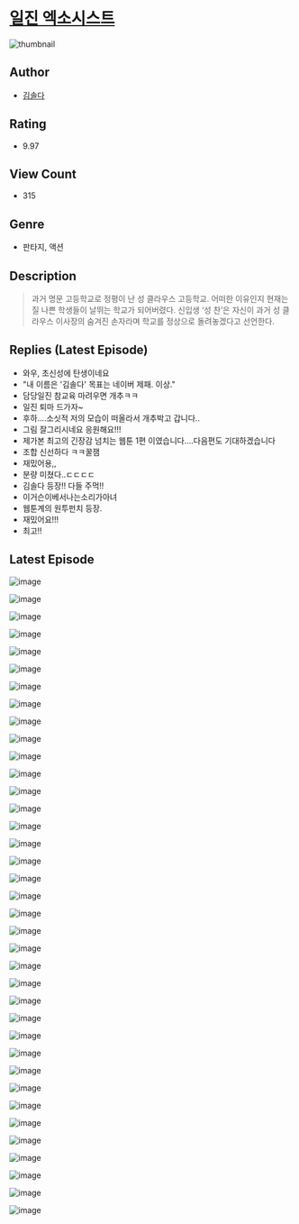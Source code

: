 # [일진 엑소시스트](https://comic.naver.com/challenge/list?titleId=810125)
![thumbnail](https://image-comic.pstatic.net/user_contents_data/challenge_comic/2023/05/23/359455/upload_3918473861027946802_480x623.jpeg)

## Author
- [김솔다](https://comic.naver.com/artistTitle?id=359455)

## Rating
- 9.97

## View Count
- 315

## Genre
- 판타지, 액션

## Description
> 과거 명문 고등학교로 정평이 난 성 클라우스 고등학교. 어떠한 이유인지 현재는 질 나쁜 학생들이 날뛰는 학교가 되어버렸다. 신입생 ‘성 찬’은 자신이 과거 성 클라우스 이사장의 숨겨진 손자라며 학교를 정상으로 돌려놓겠다고 선언한다.

## Replies (Latest Episode)
- 와우, 초신성에 탄생이네요
- "내 이름은 '김솔다' 목표는 네이버 제패. 이상."
- 담당일진 참교육 마려우면 개추ㅋㅋ
- 일진 퇴마 드가자~
- 후하….소싯적 저의 모습이 떠올라서 개추박고 갑니다..
- 그림 잘그리시네요 응원해요!!!
- 제가본 최고의 긴장감 넘치는 웹툰 1편 이였습니다....다음편도 기대하겠습니다
- 조합 신선하다 ㅋㅋ꿀잼
- 재밌어용,,
- 분량 미쳤다..ㄷㄷㄷㄷ
- 김솔다 등장!! 다들 주먹!!
- 이거슨이베서나는소리가아녀
- 웹툰계의 원투펀치 등장.
- 재밌어요!!!
- 최고!!

## Latest Episode
![image](https://image-comic.pstatic.net/user_contents_data/challenge_comic/2023/05/23/359455/upload_7076625479216685362.jpeg)

![image](https://image-comic.pstatic.net/user_contents_data/challenge_comic/2023/05/23/359455/upload_7147884655897043506.jpeg)

![image](https://image-comic.pstatic.net/user_contents_data/challenge_comic/2023/05/23/359455/upload_7221912557575419441.jpeg)

![image](https://image-comic.pstatic.net/user_contents_data/challenge_comic/2023/05/23/359455/upload_7161627636500215396.jpeg)

![image](https://image-comic.pstatic.net/user_contents_data/challenge_comic/2023/05/23/359455/upload_7075211515702555494.jpeg)

![image](https://image-comic.pstatic.net/user_contents_data/challenge_comic/2023/05/23/359455/upload_3559304279635474231.jpeg)

![image](https://image-comic.pstatic.net/user_contents_data/challenge_comic/2023/05/23/359455/upload_7161115268312412213.jpeg)

![image](https://image-comic.pstatic.net/user_contents_data/challenge_comic/2023/05/23/359455/upload_7305230460716988215.jpeg)

![image](https://image-comic.pstatic.net/user_contents_data/challenge_comic/2023/05/23/359455/upload_3919601951404537140.jpeg)

![image](https://image-comic.pstatic.net/user_contents_data/challenge_comic/2023/05/23/359455/upload_3846699916061849648.jpeg)

![image](https://image-comic.pstatic.net/user_contents_data/challenge_comic/2023/05/23/359455/upload_7162474067065528889.jpeg)

![image](https://image-comic.pstatic.net/user_contents_data/challenge_comic/2023/05/23/359455/upload_7365979349993141047.jpeg)

![image](https://image-comic.pstatic.net/user_contents_data/challenge_comic/2023/05/23/359455/upload_7292512195775116857.jpeg)

![image](https://image-comic.pstatic.net/user_contents_data/challenge_comic/2023/05/23/359455/upload_3631417961701979700.jpeg)

![image](https://image-comic.pstatic.net/user_contents_data/challenge_comic/2023/05/23/359455/upload_3689067357032310067.jpeg)

![image](https://image-comic.pstatic.net/user_contents_data/challenge_comic/2023/05/23/359455/upload_7005688112192172848.jpeg)

![image](https://image-comic.pstatic.net/user_contents_data/challenge_comic/2023/05/23/359455/upload_3833796081135990841.jpeg)

![image](https://image-comic.pstatic.net/user_contents_data/challenge_comic/2023/05/23/359455/upload_7221860893547651425.jpeg)

![image](https://image-comic.pstatic.net/user_contents_data/challenge_comic/2023/05/23/359455/upload_4134921525427069232.jpeg)

![image](https://image-comic.pstatic.net/user_contents_data/challenge_comic/2023/05/23/359455/upload_7221020857990472241.jpeg)

![image](https://image-comic.pstatic.net/user_contents_data/challenge_comic/2023/05/23/359455/upload_3688789176158074980.jpeg)

![image](https://image-comic.pstatic.net/user_contents_data/challenge_comic/2023/05/23/359455/upload_7292506701619618660.jpeg)

![image](https://image-comic.pstatic.net/user_contents_data/challenge_comic/2023/05/23/359455/upload_3690473620287873328.jpeg)

![image](https://image-comic.pstatic.net/user_contents_data/challenge_comic/2023/05/23/359455/upload_7076343823787636022.jpeg)

![image](https://image-comic.pstatic.net/user_contents_data/challenge_comic/2023/05/23/359455/upload_7363444997954221361.jpeg)

![image](https://image-comic.pstatic.net/user_contents_data/challenge_comic/2023/05/23/359455/upload_4120901622479271474.jpeg)

![image](https://image-comic.pstatic.net/user_contents_data/challenge_comic/2023/05/23/359455/upload_4050814370575823920.jpeg)

![image](https://image-comic.pstatic.net/user_contents_data/challenge_comic/2023/05/23/359455/upload_7004843661405152102.jpeg)

![image](https://image-comic.pstatic.net/user_contents_data/challenge_comic/2023/05/23/359455/upload_3631646655741507127.jpeg)

![image](https://image-comic.pstatic.net/user_contents_data/challenge_comic/2023/05/23/359455/upload_3486737628913546035.jpeg)

![image](https://image-comic.pstatic.net/user_contents_data/challenge_comic/2023/05/23/359455/upload_3703705340033251632.jpeg)

![image](https://image-comic.pstatic.net/user_contents_data/challenge_comic/2023/05/23/359455/upload_3474867081561912934.jpeg)

![image](https://image-comic.pstatic.net/user_contents_data/challenge_comic/2023/05/23/359455/upload_7162468543737444663.jpeg)

![image](https://image-comic.pstatic.net/user_contents_data/challenge_comic/2023/05/23/359455/upload_7090135192227636274.jpeg)

![image](https://image-comic.pstatic.net/user_contents_data/challenge_comic/2023/05/23/359455/upload_3977294434629215540.jpeg)

![image](https://image-comic.pstatic.net/user_contents_data/challenge_comic/2023/05/23/359455/upload_7233399159946424929.jpeg)

![image](https://image-comic.pstatic.net/user_contents_data/challenge_comic/2023/05/23/359455/upload_3486406464635429177.jpeg)
